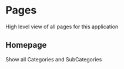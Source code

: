 # Pages

High level view of all pages for this application

## Homepage

Show all Categories and SubCategories